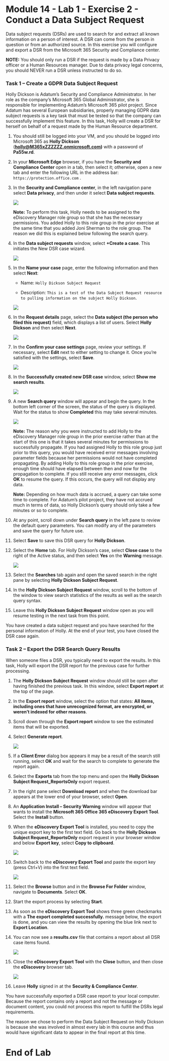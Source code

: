 # Module 14 - Lab 1 - Exercise 2 - Conduct a Data Subject Request 

Data subject requests (DSRs) are used to search for and extract all known information on a person of interest. A DSR can come from the person in question or from an authorized source. In this exercise you will configure and export a DSR from the Microsoft 365 Security and Compliance center.

**NOTE:** You should only run a DSR if the request is made by a Data Privacy officer or a Human Resources manager. Due to data privacy legal concerns, you should NEVER run a DSR unless instructed to do so.

### Task 1 – Create a GDPR Data Subject Request

Holly Dickson is Adatum’s Security and Compliance Administrator. In her role as the company’s Microsoft 365 Global Administrator, she is responsible for implementing Adatum’s Microsoft 365 pilot project. Since Adatum has several European subsidiaries, properly managing GDPR data subject requests is a key task that must be tested so that the company can successfully implement this feature. In this task, Holly will create a DSR for herself on behalf of a request made by the Human Resource department.

1. You should still be logged into your VM, and you should be logged into Microsoft 365 as **Holly Dickson** (**holly@M365xZZZZZZ.onmicrosoft.com)** with a password of **Pa55w.rd**. 

1. In your **Microsoft Edge** browser, if you have the **Security and Compliance Center** open in a tab, then select it; otherwise, open a new tab and enter the following URL in the address bar: `https://protection.office.com` .

1. In the **Security and Compliance center**, in the left navigation pane select **Data privacy**, and then under it select **Data subject requests**. 

	![](../Media/M014.34.png) 

	**Note:** To perform this task, Holly needs to be assigned to the eDiscovery Manager role group so that she has the necessary permissions. You added Holly to this role group in the prior exercise at the same time that you added Joni Sherman to the role group. The reason we did this is explained below following the search query. 

1. In the **Data subject requests** window, select **+Create a case**. This initiates the New DSR case wizard.

	![](../Media/M014.36.png)

1. In the **Name your case** page, enter the following information and then select **Next**:

	- Name: `Holly Dickson Subject Request`

	- Description: `This is a test of the Data Subject Request resource to pulling information on the subject Holly Dickson`.
	
	![](../Media/M014.37.png)

1. In the **Request details** page, select the **Data subject (the person who filed this request)** field, which displays a list of users. Select **Holly Dickson** and then select **Next**.

	![](../Media/M014.38.png)

1. In the **Confirm your case settings** page, review your settings. If necessary, select **Edit** next to either setting to change it. Once you’re satisfied with the settings, select **Save**.

	![](../Media/M014.39.png)

1. In the **Successfully created new DSR case** window, select **Show me search results**.

	![](../Media/M014.40.png)

1. A new **Search query** window will appear and begin the query. In the bottom left corner of the screen, the status of the query is displayed. Wait for the status to show **Completed** this may take several minutes.

	![](../Media/M014.41.png)

	**Note:** The reason why you were instructed to add Holly to the eDiscovery Manager role group in the prior exercise rather than at the start of this one is that it takes several minutes for permissions to successfully propagate. If you had assigned Holly to this role group just prior to this query, you would have received error messages involving parameter fields because her permissions would not have completed propagating. By adding Holly to this role group in the prior exercise, enough time should have elapsed between then and now for the propagation to complete. If you still receive any error messages, click **OK** to resume the query. If this occurs, the query will not display any data.   
	
	**Note:** Depending on how much data is accrued, a query can take some time to complete. For Adatum’s pilot project, they have not accrued much in terms of data, so Holly Dickson’s query should only take a few minutes or so to complete.

1. At any point, scroll down under **Search query** in the left pane to review the default query parameters. You can modify any of the parameters and save the query for future use.

1. Select **Save** to save this DSR query for **Holly Dickson**.

1. Select the **Home** tab. For Holly Dickson’s case, select **Close case** to the right of the Active status, and then select **Yes** on the **Warning** message.

	![](../Media/M014.42.png) 

1. Select the **Searches** tab again and open the saved search in the right pane by selecting **Holly Dickson Subject Request**. 
 
1. In the **Holly Dickson Subject Request** window, scroll to the bottom of the window to view search statistics of the results as well as the search query syntax. 

1. Leave this **Holly Dickson Subject Request** window open as you will resume testing in the next task from this point.

You have created a data subject request and you have searched for the personal information of Holly. At the end of your test, you have closed the DSR case again. 


### Task 2 – Export the DSR Search Query Results

When someone files a DSR, you typically need to export the results. In this task, Holly will export the DSR report for the previous case for further processing.

1. The **Holly Dickson Subject Request** window should still be open after having finished the previous task. In this window, select  **Export report** at the top of the page.

1. In the **Export report** window, select the option that states: **All items, including ones that have unrecognized format, are encrypted, or weren’t indexed for other reasons**.

1. Scroll down through the **Export report** window to see the estimated items that will be exported. 

1. Select **Generate report**.

	![](../Media/M014.44.png) 

1. If a **Client Error** dialog box appears it may be a result of the search still running, select **OK** and wait for the search to complete to generate the report again. 

1. Select the **Exports** tab from the top menu and open the **Holly Dickson Subject Request_ReportsOnly** export request.

1. In the right pane select **Download report** and when the download bar appears at the lower end of your browser, select **Open**.

1. An **Application Install – Security Warning** window will appear that wants to install the **Microsoft 365 Office 365 eDiscovery Export Tool**. Select the **Install** button.

1. When the **eDiscovery Export Tool** is installed, you need to copy the unique export key to the first text field. Go back to the **Holly Dickson Subject Request_ReportsOnly** export request in your browser window and below **Export key**, select **Copy to clipboard**.

	![](../Media/M014.47.png) 


1. Switch back to the **eDiscovery Export Tool** and paste the export key (press Ctrl+V) into the first text field.

	![](../Media/M014.48.png) 
1. Select the **Browse** button and in the **Browse For Folder** window, navigate to **Documents**. Select **OK**.

1. Start the export process by selecting **Start**.

1. As soon as the **eDiscovery Export Tool** shows three green checkmarks with a **The export completed successfully.** message below, the export is done, and you can view the results by opening the blue link next to **Export Location**.

1. You can now see a **results.csv** file that contains a report about all DSR case items found.

	![](../Media/M014.50.png) 

1. Close the **eDiscovery Export Tool** with the **Close** button, and then close the **eDiscovery** browser tab.

	![](../Media/M014.49.png) 

1. Leave **Holly** signed in at the **Security &amp; Compliance Center**.

You have successfully exported a DSR case report to your local computer. Because the report contains only a report and not the message or document content, you could not process this report to fulfill the DSRs legal requirements.

The reason we chose to perform the Data Subject Request on Holly Dickson is  because she was involved in almost every lab in this course and thus would have significant data to appear in the final report at this time.


# End of Lab  
